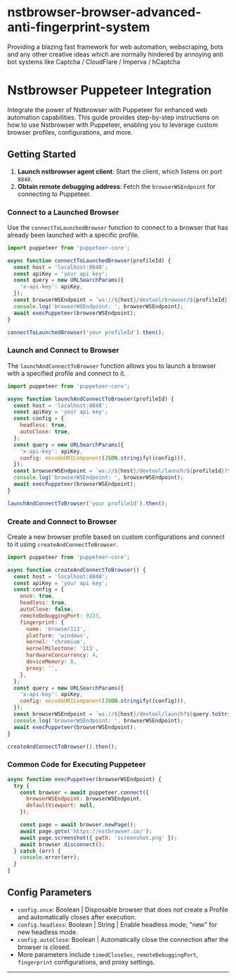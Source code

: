 # nstbrowser-browser-advanced-anti-fingerprint-system
Providing a blazing fast framework for web automation, webscraping, bots and any other creative ideas which are normally hindered by annoying anti bot systems like Captcha / CloudFlare / Imperva / hCaptcha

# Nstbrowser Puppeteer Integration

Integrate the power of Nstbrowser with Puppeteer for enhanced web automation capabilities. This guide provides step-by-step instructions on how to use Nstbrowser with Puppeteer, enabling you to leverage custom browser profiles, configurations, and more.

## Getting Started

1. **Launch nstbrowser agent client**: Start the client, which listens on port `8848`.
2. **Obtain remote debugging address**: Fetch the `browserWSEndpoint` for connecting to Puppeteer.

### Connect to a Launched Browser

Use the `connectToLaunchedBrowser` function to connect to a browser that has already been launched with a specific profile.

```javascript
import puppeteer from 'puppeteer-core';

async function connectToLaunchedBrowser(profileId) {
  const host = 'localhost:8848';
  const apiKey = 'your api key';
  const query = new URLSearchParams({
    'x-api-key': apiKey,
  });
  const browserWSEndpoint = `ws://${host}/devtool/browser/${profileId}?${query.toString()}`;
  console.log('browserWSEndpoint: ', browserWSEndpoint);
  await execPuppeteer(browserWSEndpoint);
}

connectToLaunchedBrowser('your profileId').then();
```

### Launch and Connect to Browser

The `launchAndConnectToBrowser` function allows you to launch a browser with a specified profile and connect to it.

```javascript
import puppeteer from 'puppeteer-core';

async function launchAndConnectToBrowser(profileId) {
  const host = 'localhost:8848';
  const apiKey = 'your api key';
  const config = {
    headless: true,
    autoClose: true,
  };
  const query = new URLSearchParams({
    'x-api-key': apiKey,
    config: encodeURIComponent(JSON.stringify((config))),
  });
  const browserWSEndpoint = `ws://${host}/devtool/launch/${profileId}?${query.toString()}`;
  console.log('browserWSEndpoint: ', browserWSEndpoint);
  await execPuppeteer(browserWSEndpoint);
}

launchAndConnectToBrowser('your profileId').then();
```

### Create and Connect to Browser

Create a new browser profile based on custom configurations and connect to it using `createAndConnectToBrowser`.

```javascript
import puppeteer from 'puppeteer-core';

async function createAndConnectToBrowser() {
  const host = 'localhost:8848';
  const apiKey = 'your api key';
  const config = {
    once: true,
    headless: true,
    autoClose: false,
    remoteDebuggingPort: 9223,
    fingerprint: {
      name: 'browser113',
      platform: 'windows',
      kernel: 'chromium',
      kernelMilestone: '113',
      hardwareConcurrency: 4,
      deviceMemory: 8,
      proxy: '',
    },
  };
  const query = new URLSearchParams({
    'x-api-key': apiKey,
    config: encodeURIComponent(JSON.stringify((config))),
  });
  const browserWSEndpoint = `ws://${host}/devtool/launch?${query.toString()}`;
  console.log('browserWSEndpoint: ', browserWSEndpoint);
  await execPuppeteer(browserWSEndpoint);
}

createAndConnectToBrowser().then();
```

### Common Code for Executing Puppeteer

```javascript
async function execPuppeteer(browserWSEndpoint) {
  try {
    const browser = await puppeteer.connect({
      browserWSEndpoint: browserWSEndpoint,
      defaultViewport: null,
    });

    const page = await browser.newPage();
    await page.goto('https://nstbrowser.io/');
    await page.screenshot({ path: 'screenshot.png' });
    await browser.disconnect();
  } catch (err) {
    console.error(err);
  }
}
```

## Config Parameters

- `config.once`: Boolean | Disposable browser that does not create a Profile and automatically closes after execution.
- `config.headless`: Boolean | String | Enable headless mode; "new" for new headless mode.
- `config.autoClose`: Boolean | Automatically close the connection after the browser is closed.
- More parameters include `timedCloseSec`, `remoteDebuggingPort`, `fingerprint` configurations, and proxy settings.

---
